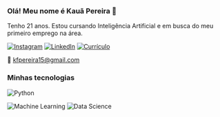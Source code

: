 ### Olá! Meu nome é Kauã Pereira 👋
  Tenho 21 anos. Estou cursando Inteligência Artificial e em busca do meu primeiro emprego na área.

[![Instagram](https://img.shields.io/badge/Instagram-E4405F?style=for-the-badge&logo=instagram&logoColor=white)](https://www.instagram.com/k_pereira15/) [![LinkedIn](https://img.shields.io/badge/LinkedIn-0077B5?style=for-the-badge&logo=linkedin&logoColor=white)](https://www.linkedin.com/in/kau%C3%A38/)
[![Currículo](https://img.shields.io/badge/currículo-000000?style=for-the-badge&logo=About.me&logoColor=white)](https://drive.google.com/file/d/1sg5elw0KS1I6iKSckZvtdZ-iboFXNX6T/view?usp=sharing)

📧 kfpereira15@gmail.com 

### Minhas tecnologias

![Python](https://img.shields.io/badge/Python-3776AB?style=for-the-badge&logo=python&logoColor=white)

![Machine Learning](https://img.shields.io/badge/MachineLearning-0077B5?style=for-the-badge&logo=linkedin&logoColor=white)
![Data Science](https://img.shields.io/badge/DataScience-0077B5?style=for-the-badge&logo=linkedin&logoColor=white)


